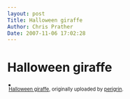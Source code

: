 ```yaml
---
layout: post
Title: Halloween giraffe  
Author: Chris Prather
Date: 2007-11-06 17:02:28
---
```


# Halloween giraffe
<style type="text/css">
.flickr-photo { border: solid 2px #000000; }
.flickr-yourcomment { }
.flickr-frame { text-align: left; padding: 3px; }
.flickr-caption { font-size: 0.8em; margin-top: 0px; }
</style>

<div class="flickr-frame">
	<a href="http://www.flickr.com/photos/perigrin/1880408172/" title="photo sharing"><img src="http://farm3.static.flickr.com/2371/1880408172_ba61c66df7.jpg" class="flickr-photo" alt="" /></a>
<br />
	<span class="flickr-caption"><a href="http://www.flickr.com/photos/perigrin/1880408172/">Halloween giraffe</a>, originally uploaded by <a href="http://www.flickr.com/people/perigrin/">perigrin</a>.</span>
</div>
				
<p class="flickr-yourcomment">
	
</p>
